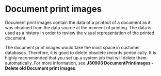 # Document print images 

Document print images contain the data of a printout of a document as it was obtained from the data source at the moment of printing. The data is used as a history in order to review the visual representation of the printed document.

The document print images would take the most space in customer databases. Therefore, it is good to delete obsolete records periodically. It is highly recommended that you set up a system job that will delete them automatically. For more information, see **J30903 DocumentPrintImages - Deletе old Document print images**.
